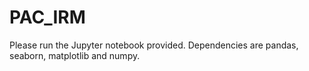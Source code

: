 # PAC_IRM
Please run the Jupyter notebook provided. Dependencies are pandas, seaborn, matplotlib and numpy.
